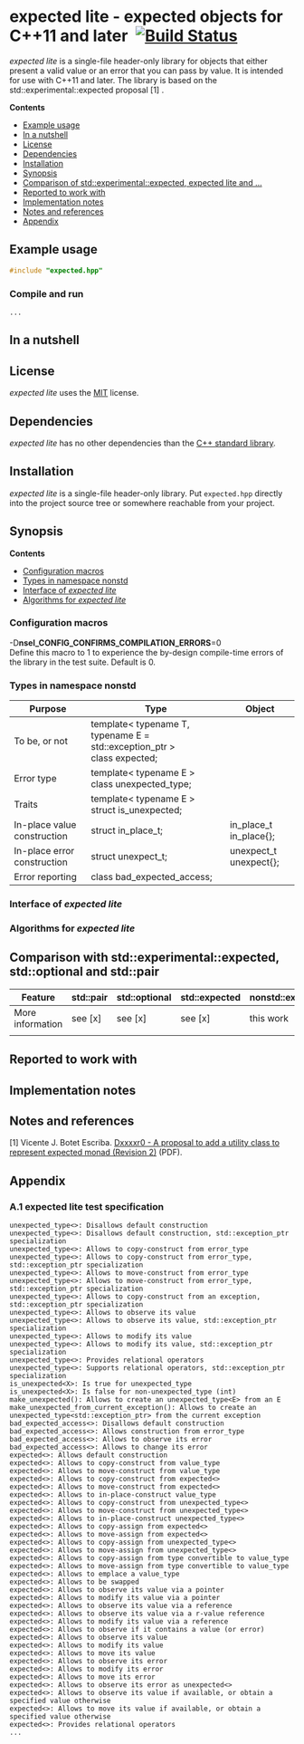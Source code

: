 expected lite - expected objects for C++11 and later&ensp;[![Build Status](https://travis-ci.org/martinmoene/expected-lite.png?branch=master)](https://travis-ci.org/martinmoene/expected-lite)
============================================

*expected lite* is a single-file header-only library for objects that either present a valid value or an error that you can pass by value. It is intended for use with C++11 and later. The library is based on the std:&#58;experimental:&#58;expected proposal [1] .

**Contents**  
- [Example usage](#example-usage)
- [In a nutshell](#in-a-nutshell)
- [License](#license)
- [Dependencies](#dependencies)
- [Installation](#installation)
- [Synopsis](#synopsis)
- [Comparison of std:&#58;experimental:&#58;expected, expected lite and ...](#comparison)
- [Reported to work with](#reported-to-work-with)
- [Implementation notes](#implementation-notes)
- [Notes and references](#notes-and-references)
- [Appendix](#appendix)


Example usage
-------------
```C++
#include "expected.hpp"
```
### Compile and run
```
...
```

In a nutshell
---------------

License
-------
*expected lite* uses the [MIT](LICENSE) license.


Dependencies
------------
*expected lite* has no other dependencies than the [C++ standard library](http://en.cppreference.com/w/cpp/header).


Installation
------------

*expected lite* is a single-file header-only library. Put `expected.hpp` directly into the project source tree or somewhere reachable from your project.


Synopsis
--------

**Contents**  
- [Configuration macros](#configuration-macros)
- [Types in namespace nonstd](#types-in-namespace-nonstd)  
- [Interface of *expected lite*](#interface-of-expected-lite)  
- [Algorithms for *expected lite*](#algorithms-for-expected-lite)  

### Configuration macros

\-D<b>nsel\_CONFIG\_CONFIRMS\_COMPILATION\_ERRORS</b>=0  
Define this macro to 1 to experience the by-design compile-time errors of the library in the test suite. Default is 0.

### Types in namespace nonstd

| Purpose         | Type | Object |
|-----------------|------|--------|
| To be, or not   | template< typename T, typename E = std::exception_ptr ><br>class expected; |&nbsp;|
| Error type      | template< typename E ><br>class unexpected_type; | &nbsp; |
| Traits          | template< typename E ><br>struct is_unexpected;    | &nbsp; |
| In-place value construction | struct in_place_t;     | in_place_t in_place{}; |
| In-place error construction | struct unexpect_t;     | unexpect_t unexpect{}; |
| Error reporting             | class bad_expected_access; |&nbsp; |

### Interface of *expected lite*

### Algorithms for *expected lite*


<a id="comparison"></a>
Comparison with std:&#58;experimental:&#58;expected, std:&#58;optional and std::pair
----------------------------------------------------------------------

|Feature               | std::pair | std::optional | std::expected | nonstd::expected |
|----------------------|-----------|---------------|---------------|------------------|
|More information      | see [x]   | see [x]       | see [x]       | this work        | 
|                      |           |               |               |                  |               

Reported to work with
---------------------


Implementation notes
--------------------


Notes and references
--------------------

[1] Vicente J. Botet Escriba. [Dxxxxr0 - A proposal to add a utility class to represent expected monad (Revision 2)](https://github.com/viboes/std-make/blob/master/doc/proposal/expected/DXXXXR0_expected.pdf) (PDF).

Appendix
--------
### A.1 expected lite test specification

```
unexpected_type<>: Disallows default construction
unexpected_type<>: Disallows default construction, std::exception_ptr specialization
unexpected_type<>: Allows to copy-construct from error_type
unexpected_type<>: Allows to copy-construct from error_type, std::exception_ptr specialization
unexpected_type<>: Allows to move-construct from error_type
unexpected_type<>: Allows to move-construct from error_type, std::exception_ptr specialization
unexpected_type<>: Allows to copy-construct from an exception, std::exception_ptr specialization
unexpected_type<>: Allows to observe its value
unexpected_type<>: Allows to observe its value, std::exception_ptr specialization
unexpected_type<>: Allows to modify its value
unexpected_type<>: Allows to modify its value, std::exception_ptr specialization
unexpected_type<>: Provides relational operators
unexpected_type<>: Supports relational operators, std::exception_ptr specialization
is_unexpected<X>: Is true for unexpected_type
is_unexpected<X>: Is false for non-unexpected_type (int)
make_unexpected(): Allows to create an unexpected_type<E> from an E
make_unexpected_from_current_exception(): Allows to create an unexpected_type<std::exception_ptr> from the current exception
bad_expected_access<>: Disallows default construction
bad_expected_access<>: Allows construction from error_type
bad_expected_access<>: Allows to observe its error
bad_expected_access<>: Allows to change its error
expected<>: Allows default construction
expected<>: Allows to copy-construct from value_type
expected<>: Allows to move-construct from value_type
expected<>: Allows to copy-construct from expected<>
expected<>: Allows to move-construct from expected<>
expected<>: Allows to in-place-construct value_type
expected<>: Allows to copy-construct from unexpected_type<>
expected<>: Allows to move-construct from unexpected_type<>
expected<>: Allows to in-place-construct unexpected_type<>
expected<>: Allows to copy-assign from expected<>
expected<>: Allows to move-assign from expected<>
expected<>: Allows to copy-assign from unexpected_type<>
expected<>: Allows to move-assign from unexpected_type<>
expected<>: Allows to copy-assign from type convertible to value_type
expected<>: Allows to move-assign from type convertible to value_type
expected<>: Allows to emplace a value_type
expected<>: Allows to be swapped
expected<>: Allows to observe its value via a pointer
expected<>: Allows to modify its value via a pointer
expected<>: Allows to observe its value via a reference
expected<>: Allows to observe its value via a r-value reference
expected<>: Allows to modify its value via a reference
expected<>: Allows to observe if it contains a value (or error)
expected<>: Allows to observe its value
expected<>: Allows to modify its value
expected<>: Allows to move its value
expected<>: Allows to observe its error
expected<>: Allows to modify its error
expected<>: Allows to move its error
expected<>: Allows to observe its error as unexpected<>
expected<>: Allows to observe its value if available, or obtain a specified value otherwise
expected<>: Allows to move its value if available, or obtain a specified value otherwise
expected<>: Provides relational operators
...
```
